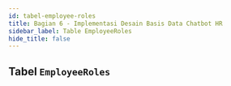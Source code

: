 ```yaml
---
id: tabel-employee-roles
title: Bagian 6 - Implementasi Desain Basis Data Chatbot HR
sidebar_label: Table EmployeeRoles
hide_title: false
---
```

## Tabel `EmployeeRoles`
